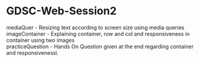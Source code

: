 # GDSC-Web-Session2

mediaQuer - Resizing text according to screen size using media queries\
imageContainer - Explaining container, row and col and responsiveness in container using two images\
practiceQuestion - Hands On Question given at the end regarding container and responsiveness\
